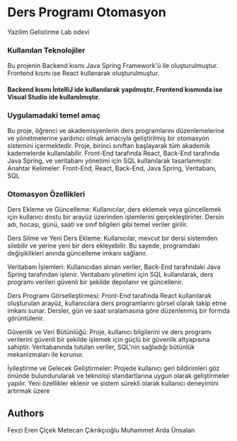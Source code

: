 # Ders Programı Otomasyon
Yazilim Gelistirme Lab odevi



### Kullanılan Teknolojiler
Bu projenin Backend kısmı Java Spring Framework'ü ile oluşturulmuştur. Frontend kısmı ise React kullanarak oluşturulmuştur.
#### Backend kısmı İntelliJ ide kullanılarak yapılmıştır. Frontend kısmında ise Visual Studio ide kullanılmıştır.

### Uygulamadaki temel amaç
Bu proje, öğrenci ve akademisyenlerin ders programlarını düzenlemelerine ve yönetmelerine yardımcı olmak amacıyla geliştirilmiş bir otomasyon sistemini içermektedir. Proje, birinci sınıftan başlayarak tüm akademik kademelerde kullanılabilir. Front-End tarafında React, Back-End tarafında Java Spring, ve veritabanı yönetimi için SQL kullanılarak tasarlanmıştır.
Anahtar Kelimeler: Front-End, React, Back-End, Java Spring, Veritabanı, SQL

### Otomasyon Özellikleri
Ders Ekleme ve Güncelleme:
Kullanıcılar, ders eklemek veya güncellemek için kullanıcı dostu bir arayüz üzerinden işlemlerini gerçekleştirirler. Dersin adı, hocası, günü, saati ve sınıf bilgileri gibi temel veriler girilir.

Ders Silme ve Yeni Ders Ekleme:
Kullanıcılar, mevcut bir dersi sistemden silebilir ve yerine yeni bir ders ekleyebilir. Bu sayede, programdaki değişiklikleri anında güncelleme imkanı sağlanır.

Veritabanı İşlemleri:
Kullanıcıdan alınan veriler, Back-End tarafındaki Java Spring tarafından işlenir. Veritabanı yönetimi için SQL kullanılarak, ders programı verileri güvenli bir şekilde depolanır ve güncellenir.

Ders Programı Görselleştirmesi:
Front-End tarafında React kullanılarak oluşturulan arayüz, kullanıcılara ders programlarını görsel olarak takip etme imkanı sunar. Dersler, gün ve saat sıralamasına göre düzenlenmiş bir formda görüntülenir.

Güvenlik ve Veri Bütünlüğü:
Proje, kullanıcı bilgilerini ve ders programı verilerini güvenli bir şekilde işlemek için güçlü bir güvenlik altyapısına sahiptir. Veritabanında tutulan veriler, SQL'nin sağladığı bütünlük mekanizmaları ile korunur.

İyileştirme ve Gelecek Geliştirmeler:
Projede kullanıcı geri bildirimleri göz önünde bulundurularak ve teknoloji standartlarına uygun olarak geliştirmeler yapılır. Yeni özellikler eklenir ve sistem sürekli olarak kullanıcı deneyimini artırmak üzere
## Authors

Fevzi Eren Çiçek
Metecan Çıkrıkçıoğlu
Muhammet Arda Ünsalan






